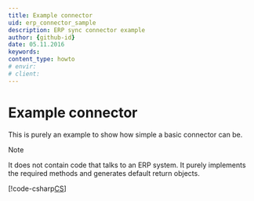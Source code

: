 ```yaml
---
title: Example connector
uid: erp_connector_sample
description: ERP sync connector example
author: {github-id}
date: 05.11.2016
keywords:
content_type: howto
# envir:
# client:
---
```


# Example connector

This is purely an example to show how simple a basic connector can be.

> [!NOTE]
> It does not contain code that talks to an ERP system. It purely implements the required methods and generates default return objects.

[!code-csharp[CS](includes/dummy-connector.cs)]
